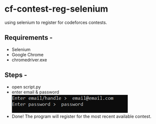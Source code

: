 # cf-contest-reg-selenium
using selenium to register for codeforces contests.

## Requirements - 
* Selenium 
* Google Chrome
* chromedriver.exe

## Steps -
* open script.py
* enter email & password <br />
![Example-image](enter_info.PNG)
* Done! The program will register for the most recent available contest.
